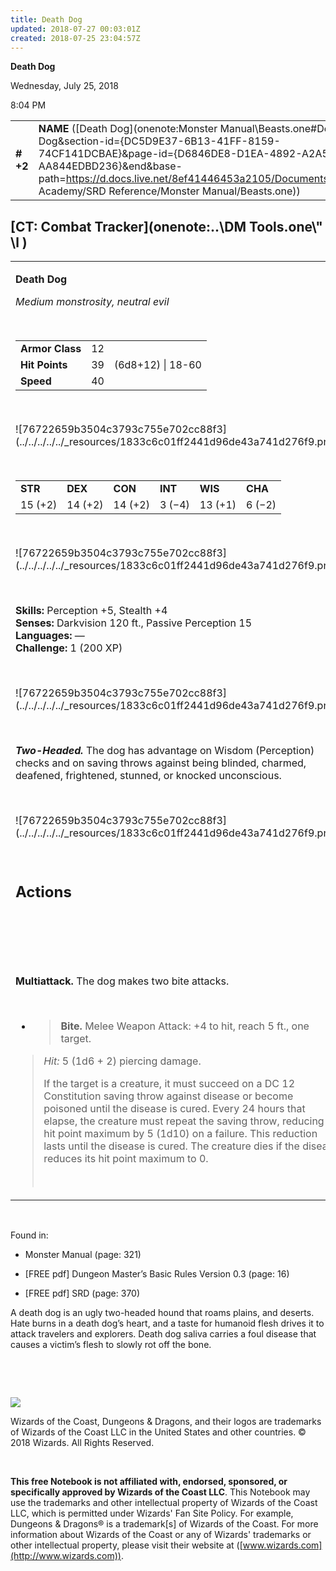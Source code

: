 ```yaml
---
title: Death Dog
updated: 2018-07-27 00:03:01Z
created: 2018-07-25 23:04:57Z
---
```


**Death Dog**

Wednesday, July 25, 2018

8:04 PM

|           |                                                                                                                                                                                                                                                                                                  |        |        |        |     |       |        |
|-----------|--------------------------------------------------------------------------------------------------------------------------------------------------------------------------------------------------------------------------------------------------------------------------------------------------|--------|--------|--------|-----|-------|--------|
| **\# +2** | **NAME** ([Death Dog](onenote:Monster Manual\\Beasts.one#Death Dog&section-id={DC5D9E37-6B13-41FF-8159-74CF141DCBAE}&page-id={D6846DE8-D1EA-4892-A2A5-AA844EDBD236}&end&base-path=https://d.docs.live.net/8ef41446453a2105/Documents/Adventure Academy/SRD Reference/Monster Manual/Beasts.one)) | **12** | **39** | **39** | \-  | Notes | 200 XP |

## [CT: Combat Tracker](onenote:..\\DM Tools.one\\" \l )

<table><tbody><tr class="odd"><td><p><strong>Death Dog</strong></p><p><em>Medium monstrosity, neutral evil</em></p><p> </p><table><tbody><tr class="odd"><td><strong>Armor Class</strong></td><td>12</td><td> </td></tr><tr class="even"><td><strong>Hit Points</strong></td><td>39</td><td>(6d8+12) | 18-60</td></tr><tr class="odd"><td><strong>Speed</strong></td><td>40</td><td> </td></tr></tbody></table><p> </p><p>![76722659b3504c3793c755e702cc88f3](../../../../../_resources/1833c6c01ff2441d96de43a741d276f9.png)</p><p> </p><table><tbody><tr class="odd"><td><strong>STR</strong></td><td><strong>DEX</strong></td><td><strong>CON</strong></td><td><strong>INT</strong></td><td><strong>WIS</strong></td><td><strong>CHA</strong></td></tr><tr class="even"><td>15 (+2)</td><td>14 (+2)</td><td>14 (+2)</td><td>3 (−4)</td><td>13 (+1)</td><td>6 (−2)</td></tr></tbody></table><p> </p><p>![76722659b3504c3793c755e702cc88f3](../../../../../_resources/1833c6c01ff2441d96de43a741d276f9.png)</p><p> </p><p><strong>Skills:</strong> Perception +5, Stealth +4<br />
<strong>Senses:</strong> Darkvision 120 ft., Passive Perception 15<br />
<strong>Languages:</strong> —<br />
<strong>Challenge:</strong> 1 (200 XP)</p><p> </p><p>![76722659b3504c3793c755e702cc88f3](../../../../../_resources/1833c6c01ff2441d96de43a741d276f9.png)</p><p> </p><p><em><strong>Two-Headed.</strong></em> The dog has advantage on Wisdom (Perception) checks and on saving throws against being blinded, charmed, deafened, frightened, stunned, or knocked unconscious.</p><p> </p><p>![76722659b3504c3793c755e702cc88f3](../../../../../_resources/1833c6c01ff2441d96de43a741d276f9.png)</p><p> </p><h2 id="actions"><strong>Actions</strong></h2><h2 id="section"> </h2><p> </p><p><strong>Multiattack.</strong> The dog makes two bite attacks.</p><p> </p><ul><li><blockquote><p><strong>Bite.</strong> Melee Weapon Attack: +4 to hit, reach 5 ft., one target.</p></blockquote></li></ul><blockquote><p><em>Hit:</em> 5 (1d6 + 2) piercing damage.</p><p>If the target is a creature, it must succeed on a DC 12 Constitution saving throw against disease or become poisoned until the disease is cured. Every 24 hours that elapse, the creature must repeat the saving throw, reducing its hit point maximum by 5 (1d10) on a failure. This reduction lasts until the disease is cured. The creature dies if the disease reduces its hit point maximum to 0.</p><p> </p></blockquote></td></tr></tbody></table>

 

Found in:

-   Monster Manual (page: 321)

-   \[FREE pdf\] Dungeon Master’s Basic Rules Version 0.3 (page: 16)

-   \[FREE pdf\] SRD (page: 370)

A death dog is an ugly two-headed hound that roams plains, and deserts. Hate burns in a death dog’s heart, and a taste for humanoid flesh drives it to attack travelers and explorers. Death dog saliva carries a foul disease that causes a victim’s flesh to slowly rot off the bone.

 

 

![](tmp\media\image2.png)

Wizards of the Coast, Dungeons & Dragons, and their logos are trademarks of Wizards of the Coast LLC in the United States and other countries. © 2018 Wizards. All Rights Reserved.

 

**This free Notebook is not affiliated with, endorsed, sponsored, or specifically approved by Wizards of the Coast LLC**. This Notebook may use the trademarks and other intellectual property of Wizards of the Coast LLC, which is permitted under Wizards' Fan Site Policy. For example, Dungeons & Dragons® is a trademark\[s\] of Wizards of the Coast. For more information about Wizards of the Coast or any of Wizards' trademarks or other intellectual property, please visit their website at ([www.wizards.com](http://www.wizards.com)).
